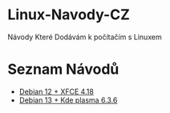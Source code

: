 # Linux-Navody-CZ
Návody Které Dodávám k počítačím s Linuxem

# Seznam Návodů
- [Debian 12 + XFCE 4.18](https://github.com/squidnose/Linux-Navody-CZ/blob/main/Manu%C3%A1ly/PC-Manual-Debian12-XFCE.pdf)
- [Debian 13 + Kde plasma 6.3.6](https://github.com/squidnose/Linux-Navody-CZ/blob/main/Manu%C3%A1ly/PC-Manual-Debian13-KDE-plasma.pdf)
